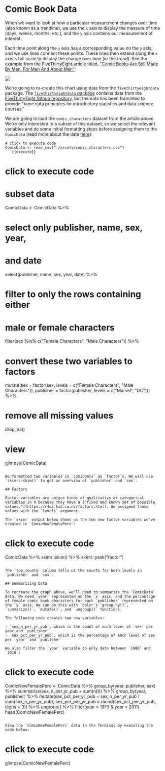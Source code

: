 # Comic Book Data

When we want to look at how a particular measurement changes over time (also known as a trendline), we use the `x` axis to display the measure of time (days, weeks, months, etc.), and the `y` axis contains our measurement of interest.

Each time point along the `x` axis has a corresponding value on the `y` axis, and we use lines connect these points. These lines then extend along the `x` axis's full scale to display the change over time (or the *trend*). See the example from the FiveThirtyEight article titled, ["Comic Books Are Still Made By Men, For Men And About Men"](https://fivethirtyeight.com/features/women-in-comic-books/):

![](https://fivethirtyeight.com/wp-content/uploads/2014/10/hickey-feature-comics-3.png?w=1220)

We're going to re-create this chart using data from the `fivethirtyeightdata` package. The [`fivethirtyeightdata` package](https://fivethirtyeight-r.netlify.app/) contains data from the [FiveThirtyEight Github repository](https://github.com/fivethirtyeight/data), but the data has been formatted to provide "tame data principles for introductory statistics and data science courses."

We are going to load the `comic_characters` dataset from the article above. We're only interested in a subset of this dataset, so we select the relevant variables and do some initial formatting steps before assigning them to the `ComicData` (read more about the data [here](https://cran.r-project.org/web/packages/fivethirtyeight/vignettes/fivethirtyeight.html)):

```
# click to execute code
ComicData <- read_csv("./assets/comic_characters.csv")
```{{execute}}

```
# click to execute code

# subset data
ComicData <- ComicData %>%
  # select only publisher, name, sex, year,
  # and date
  select(publisher, name, sex, year, date) %>%
  # filter to only the rows containing either
  # male or female characters
  filter(sex %in% c("Female Characters",
                    "Male Characters")) %>%
  # convert these two variables to factors
  mutate(sex = factor(sex,
                      levels = c("Female Characters",
                                 "Male Characters")),
         publisher = factor(publisher,
                            levels = c("Marvel", "DC"))) %>%
  # remove all missing values
  drop_na()
# view
glimpse(ComicData)
```{{execute}}

We formatted two variables in `ComicData` as `factor`s. We will use `skimr::skim()` to get an overview of `publisher` and `sex`.

## Factors

Factor variables are unique kinds of qualitative or categorical variables in R because they have a ["fixed and known set of possible values."](https://r4ds.had.co.nz/factors.html). We assigned these values with the `levels` argument.

The `skimr` output below shows us the two new factor variables we've created in `ComicNewFemalePerc`:

```
# click to execute code
ComicData %>%
  skimr::skim() %>%
  skimr::yank("factor")
```{{execute}}

The `top_counts` column tells us the counts for both levels in `publisher` and `sex`.

## Summarizing Data

To recreate the graph above, we'll need to summarize the `ComicData` data. We need `year` represented on the `x` axis, and the percentage of female comic book characters for each `publisher` represented on the `y` axis. We can do this with `dplyr`s `group_by()`, `summarize()`, `mutate()`, and `ungroup()` functions.

The following code creates two new variables:

- `sex_n_per_yr_pub`, which is the count of each level of `sex` per year and `publisher`
- `sex_pct_per_yr_pub`, which is the percentage of each level of sex per `year` and `publisher`

We also filter the `year` variable to only data between `1980` and `2010`:

```
# click to execute code
ComicNewFemalePerc <- ComicData %>%
  group_by(year, publisher, sex) %>%
  summarize(sex_n_per_yr_pub = sum(n())) %>%
  group_by(year, publisher) %>%
  mutate(sex_pct_per_yr_pub = sex_n_per_yr_pub / sum(sex_n_per_yr_pub),
         sex_pct_per_yr_pub = round(sex_pct_per_yr_pub, digits = 3)) %>%
  ungroup() %>%
  filter(year > 1979 & year < 2011)
head(ComicNewFemalePerc)
```{{execute}}

View the `ComicNewFemalePerc` data in the Terminal by executing the code below:

```
# click to execute code
glimpse(ComicNewFemalePerc)
```{{execute}}
